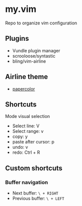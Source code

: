 # my.vim
Repo to organize vim configuration

## Plugins

* Vundle plugin manager
* scrooloose/syntastic
* bling/vim-airline

## Airline theme

* [papercolor](https://github.com/bling/vim-airline/wiki/Screenshots#papercolor)

## Shortcuts

Mode visual selection

* Select line: V
* Select range: v
* copy: y
* paste after cursor: p
* undo: v
* redo: Ctrl + R

## Custom shortcuts

### Buffer navigation

* Next buffer: `\ + RIGHT`
* Previous buffer: `\ + LEFT`
